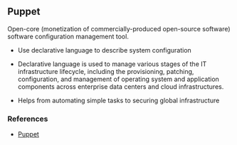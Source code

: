 ## Puppet

Open-core (monetization of commercially-produced open-source software) software configuration management tool.
- Use declarative language to describe system configuration
- Declarative language is used to manage various stages of the IT infrastructure lifecycle, including the provisioning, patching, configuration, and management of operating system and application components across enterprise data centers and cloud infrastructures.

- Helps from automating simple tasks to securing global infrastructure


### References
- [Puppet](https://puppet.com/)